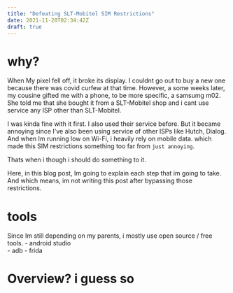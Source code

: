 ```yaml
---
title: "Defeating SLT-Mobitel SIM Restrictions"
date: 2021-11-20T02:34:42Z
draft: true
---
```


# why?

When My pixel fell off, it broke its display. I couldnt go out to buy a new one because there was covid curfew at that time. However, a some weeks later, 
my cousine gifted me with a phone, to be more specific, a samsumg m02. She told me that she bought it from a SLT-Mobitel shop and i cant use service any ISP
other than SLT-Mobitel.

I was kinda fine with it first. I also used their service before. But it became annoying since I've also been using service of other ISPs like Hutch, Dialog.
And when Im running low on Wi-Fi, i heavily rely on mobile data. which made this SIM restrictions something too far from `just annoying`.

Thats when i though i should do something to it.

Here, in this blog post, Im going to explain each step that im going to take. And which means, im not writing this post after bypassing those restrictions.

# tools

Since Im still depending on my parents, i mostly use open source / free tools. 
    - android studio  
    - adb
    - frida

# Overview? i guess so 


